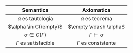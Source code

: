 |        Semantica         |       Axiomatica        |
| :----------------------: | :---------------------: |
| $\alpha$  es tautologia  |   $\alpha$ es teorema   |
|  $\alpha \in C(\empty)$  | $\empty \vdash \alpha$  |
|  $\alpha \in C(\Gamma)$  | $\Gamma \vdash \alpha$  |
| $\Gamma$ es satisfacible | $\Gamma$ es consistente |


